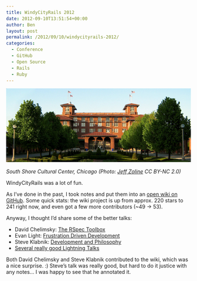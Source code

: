 ```yaml
---
title: WindyCityRails 2012
date: 2012-09-10T13:51:54+00:00
author: Ben
layout: post
permalink: /2012/09/10/windycityrails-2012/
categories:
  - Conference
  - GitHub
  - Open Source
  - Rails
  - Ruby
---
```

<img src="/wp-content/uploads/2012/09/sscc-jeff-zoline-photo.jpg" alt="South Shore Cultural Center, Chicago">
  
_South Shore Cultural Center, Chicago (Photo: <a href="http://www.flickr.com/photos/zol87/">Jeff Zoline</a> CC BY-NC 2.0)_

WindyCityRails was a lot of fun.

As I&#8217;ve done in the past, I took notes and put them into an [open wiki on GitHub](https://github.com/newhavenrb/conferences/wiki/WindyCityRails-2012). Some quick stats: the wiki project is up from approx. 220 stars to 241 right now, and even got a few more contributors (~49 &rarr; 53).

Anyway, I thought I&#8217;d share some of the better talks:

* David Chelimsky: [The RSpec Toolbox](https://github.com/newhavenrb/conferences/wiki/The-RSpec-Toolbox)
* Evan Light: [Frustration Driven Development](https://github.com/newhavenrb/conferences/wiki/Frustration-Driven-Development)
* Steve Klabnik: [Development and Philosophy](https://github.com/newhavenrb/conferences/wiki/Development-and-Philosophy)
* [Several really good Lightning Talks](https://github.com/newhavenrb/conferences/wiki/WindyCityRails-2012-Lightning-Talks)

Both David Chelimsky and Steve Klabnik contributed to the wiki, which was a nice surprise. :) Steve&#8217;s talk was really good, but hard to do it justice with any notes... I was happy to see that he annotated it.
